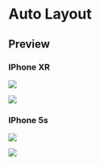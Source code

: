 # Auto Layout

## Preview

### IPhone XR

![](https://cdn.discordapp.com/attachments/576875163686010911/737464059573698600/unknown.png)

![](https://cdn.discordapp.com/attachments/576875163686010911/737462938666795119/unknown.png)

### IPhone 5s

![](https://cdn.discordapp.com/attachments/576875163686010911/737464461648199700/unknown.png)

![](https://cdn.discordapp.com/attachments/576875163686010911/737463318318678129/unknown.png)
